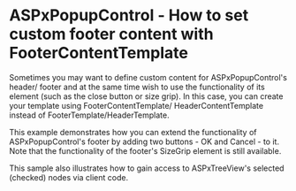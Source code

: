# ASPxPopupControl - How to set custom footer content with FooterContentTemplate


<p>Sometimes you may want to define custom content for ASPxPopupControl's header/ footer and at the same time wish to use the functionality of its element (such as the close button or size grip). In this case, you can create your template using FooterContentTemplate/ HeaderContentTemplate instead of  FooterTemplate/HeaderTemplate.</p><p>This example demonstrates how you can extend the functionality of ASPxPopupControl's footer by adding two buttons - OK and Cancel - to it. Note that the functionality of the footer's SizeGrip element is still available.</p><p>This sample also illustrates how to gain access to ASPxTreeView's selected (checked) nodes via client code.</p>

<br/>


